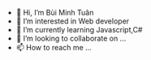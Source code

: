 - 👋 Hi, I’m Bùi Minh Tuân
- 👀 I’m interested in Web developer
- 🌱 I’m currently learning Javascript,C#
- 💞️ I’m looking to collaborate on ...
- 📫 How to reach me ...

<!---
bbuituan2702/bbuituan2702 is a ✨ special ✨ repository because its `README.md` (this file) appears on your GitHub profile.
You can click the Preview link to take a look at your changes.
--->
